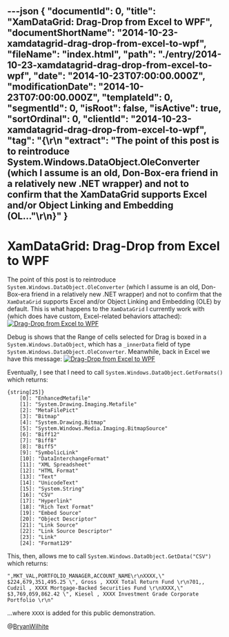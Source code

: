 ---json
{
  "documentId": 0,
  "title": "XamDataGrid: Drag-Drop from Excel to WPF",
  "documentShortName": "2014-10-23-xamdatagrid-drag-drop-from-excel-to-wpf",
  "fileName": "index.html",
  "path": "./entry/2014-10-23-xamdatagrid-drag-drop-from-excel-to-wpf",
  "date": "2014-10-23T07:00:00.000Z",
  "modificationDate": "2014-10-23T07:00:00.000Z",
  "templateId": 0,
  "segmentId": 0,
  "isRoot": false,
  "isActive": true,
  "sortOrdinal": 0,
  "clientId": "2014-10-23-xamdatagrid-drag-drop-from-excel-to-wpf",
  "tag": "{\r\n  \"extract\": \"The point of this post is to reintroduce System.Windows.DataObject.OleConverter (which I assume is an old, Don-Box-era friend in a relatively new .NET wrapper) and not to confirm that the XamDataGrid supports Excel and/or Object Linking and Embedding (OL...\"\r\n}"
}
---

# XamDataGrid: Drag-Drop from Excel to WPF

The point of this post is to reintroduce `System.Windows.DataObject.OleConverter` (which I assume is an old, Don-Box-era friend in a relatively new .NET wrapper) and not to confirm that the `XamDataGrid` supports Excel and/or Object Linking and Embedding (OLE) by default. This is what happens to the `XamDataGrid` I currently work with (which does have custom, Excel-related behaviors attached):
[<img alt="Drag-Drop from Excel to WPF" src="https://farm4.staticflickr.com/3918/15102737718_6c3e809013_o_d.png">](https://www.flickr.com/photos/wilhite/15102737718/ "Drag-Drop from Excel to WPF")

Debug is shows that the Range of cells selected for Drag is boxed in a `System.Windows.DataObject`, which has a `_innerData` field of type `System.Windows.DataObject.OleConverter`. Meanwhile, back in Excel we have this message:
[<img alt="Drag-Drop from Excel to WPF" src="https://farm3.staticflickr.com/2941/15289318885_f108490185_o_d.png">](https://www.flickr.com/photos/wilhite/15289318885/ "Drag-Drop from Excel to WPF")

Eventually, I see that I need to call `System.Windows.DataObject.GetFormats()` which returns:

```console
{string[25]}
    [0]: "EnhancedMetafile"
    [1]: "System.Drawing.Imaging.Metafile"
    [2]: "MetaFilePict"
    [3]: "Bitmap"
    [4]: "System.Drawing.Bitmap"
    [5]: "System.Windows.Media.Imaging.BitmapSource"
    [6]: "Biff12"
    [7]: "Biff8"
    [8]: "Biff5"
    [9]: "SymbolicLink"
    [10]: "DataInterchangeFormat"
    [11]: "XML Spreadsheet"
    [12]: "HTML Format"
    [13]: "Text"
    [14]: "UnicodeText"
    [15]: "System.String"
    [16]: "CSV"
    [17]: "Hyperlink"
    [18]: "Rich Text Format"
    [19]: "Embed Source"
    [20]: "Object Descriptor"
    [21]: "Link Source"
    [22]: "Link Source Descriptor"
    [23]: "Link"
    [24]: "Format129"
```

This, then, allows me to call `System.Windows.DataObject.GetData("CSV")` which returns:

```console
",MKT_VAL,PORTFOLIO_MANAGER,ACCOUNT_NAME\r\nXXXX,\" $224,679,351,495.25 \", Gross , XXXX Total Return Fund \r\n701,, Cudzil , XXXX Mortgage-Backed Securities Fund \r\nXXXX,\" $3,769,059,862.42 \", Kiesel , XXXX Investment Grade Corporate Portfolio \r\n"
```

…where `XXXX` is added for this public demonstration.

@[BryanWilhite](https://twitter.com/BryanWilhite)
